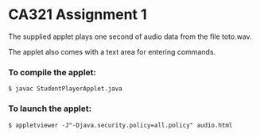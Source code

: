 # CA321 Assignment 1

The supplied applet plays one second of audio data from the file toto.wav.

The applet also comes with a text area for entering commands.

### To compile the applet:
```
$ javac StudentPlayerApplet.java
```

### To launch the applet:
```
$ appletviewer -J"-Djava.security.policy=all.policy" audio.html
```
